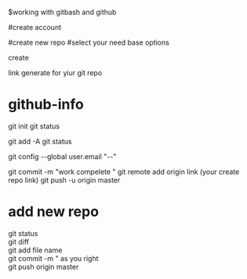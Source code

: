 $working with gitbash and github 



<!-- go to web github -->
#create account 
<!-- go to repositories  -->
#create new repo
#select your need base options 

create 

link generate for yiur git repo 


# github-info

git init 
git status
<!-- to add all file in  -->
git add -A 
git status
<!--  -->
git config --global user.email "--"
<!-- add commit in in repo -->
git commit -m "work compelete "
git remote add origin  link (your create repo link)
git push -u origin master 

<h1>add new repo </h1>
git status   <br>
git diff   <br>
git add file name   <br>
git commit -m " as you right   <br>
git push origin master   <br>
